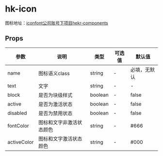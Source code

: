 # hk-icon

图标地址：[iconfont公司账号下项目hekr-components](http://www.iconfont.cn/manage/index?manage_type=myprojects&projectId=494637)

## Props

| 参数 | 说明 | 类型 | 可选值 | 默认值 |
|--- | --- | --- | --- | --- |
| name | 图标语义class | string | - | 必填，无默认 |
| text | 文字 |	string | -	| - |
| block | 是否为块级样式 | boolean | - | false |
| active | 是否为激活状态 | boolean | - | false |
| disabled | 是否为禁用状态 | boolean | - | false |
| fontColor | 图标和文字非激活状态颜色 | string | - | #666 |
| activeColor | 图标和文字激活状态颜色 | string | - | #000 |
